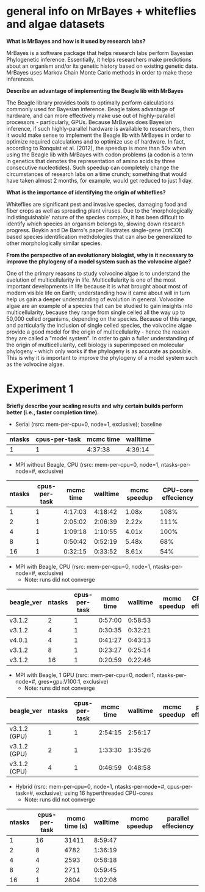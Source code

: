 # general info on MrBayes + whiteflies and algae datasets

**What is MrBayes and how is it used by research labs?**

MrBayes is a software package that helps research labs perform Bayesian Phylogenetic inference. Essentially, it helps researchers make predictions about an organism and/or its genetic history based on existing genetic data. MrBayes uses Markov Chain Monte Carlo methods in order to make these inferences.

**Describe an advantage of implementing the Beagle lib with MrBayes**

The Beagle library provides tools to optimally perform calculations commonly used for Bayesian inference. Beagle takes advantage of hardware, and can more effectively make use out of highly-parallel processors - particularly, GPUs. Because MrBayes does Bayesian inference, if such highly-parallel hardware is available to researchers, then it would make sense to implement the Beagle lib with MrBayes in order to optimize required calculations and to optimize use of hardware. In fact, according to Ronquist et al. (2012), the speedup is more than 50x when using the Beagle lib with MrBayes with codon problems (a codon is a term in genetics that denotes the representation of amino acids by three consecutive nucleotides). Such speedup can completely change the circumstances of research labs on a time crunch; something that would have taken almost 2 months, for example, would get reduced to just 1 day.

**What is the importance of identifying the origin of whiteflies?**

Whiteflies are significant pest and invasive species, damaging food and fiber crops as well as spreading plant viruses. Due to the 'morphologically indistinguishable' nature of the species complex, it has been dificult to identify which species an organism belongs to, slowing down research progress. Boykin and De Barro's paper illustrates single-gene (mtCOI) based species identification methdologies that can also be generalized to other morphologically similar species.

**From the perspective of an evolutionary biologist, why is it necessary to improve the phylogeny of a model system such as the volvocine algae?**

One of the primary reasons to study volvocine algae is to understand the evolution of multicellularity in life. Multicellularity is one of the most important developments in life because it is what brought about most of modern visible life on Earth; understanding how it came about will in turn help us gain a deeper understanding of evolution in general. Volvocine algae are an example of a species that can be studied to gain insights into multicellularity, because they range from single celled all the way up to 50,000 celled organisms, depending on the species. Because of this range, and particularly the inclusion of single celled species, the volvocine algae provide a good model for the origin of multicellularity - hence the reason they are called a "model system". In order to gain a fuller understanding of the origin of multicellularity, cell biology is superimposed on molecular phylogeny - which only works if the phylogeny is as accurate as possible. This is why it is important to improve the phylogeny of a model system such as the volvocine algae.

# Experiment 1
**Briefly describe your scaling results and why certain builds perform better (i.e., faster completion time).**
* Serial (rsrc: mem-per-cpu=0, node=1, exclusive); baseline

| ntasks | cpus-per-task | mcmc time | walltime |
| ------ | ------------- | --------- | -------- |
| 1      | 1             | 4:37:38   | 4:39:14  |

* MPI without Beagle, CPU (rsrc: mem-per-cpu=0, node=1, ntasks-per-node=#, exclusive)

| ntasks | cpus-per-task | mcmc time | walltime | mcmc speedup | CPU-core effeciency |
| ------ | ------------- | --------- | -------- | ------------ | ------------------- |
| 1      | 1             | 4:17:03   | 4:18:42  | 1.08x        | 108%                |
| 2      | 1             | 2:05:02   | 2:06:39  | 2.22x        | 111%                |
| 4      | 1             | 1:09:18   | 1:10:55  | 4.01x        | 100%                |
| 8      | 1             | 0:50:42   | 0:52:19  | 5.48x        | 68%                 |
| 16     | 1             | 0:32:15   | 0:33:52  | 8.61x        | 54%                 |

* MPI with Beagle, CPU (rsrc: mem-per-cpu=0, node=1, ntasks-per-node=#, exclusive)
  * Note: runs did not converge

| beagle_ver | ntasks | cpus-per-task | mcmc time | walltime | mcmc speedup | CPU-core effeciency |
| ---------- | ------ | ------------- | --------- | -------- | ------------ | ------------------- |
| v3.1.2     | 2      | 1             | 0:57:00   | 0:58:53  
| v3.1.2     | 4      | 1             | 0:30:35   | 0:32:21
| v4.0.1     | 4      | 1             | 0:41:27   | 0:43:13
| v3.1.2     | 8      | 1             | 0:23:27   | 0:25:14
| v3.1.2     | 16     | 1             | 0:20:59   | 0:22:46

* MPI with Beagle, 1 GPU (rsrc: mem-per-cpu=0, node=1, ntasks-per-node=#, gres=gpu:V100:1, exclusive)
  * Note: runs did not converge

|  beagle_ver  | ntasks | cpus-per-task | mcmc time | walltime | mcmc speedup | parallel effeciency |
| ------------ | ------ | ------------- | --------- | -------- | ------------ | ------------------- |
| v3.1.2 (GPU) | 1      | 1             | 2:54:15   | 2:56:17
| v3.1.2 (GPU) | 2      | 1             | 1:33:30   | 1:35:26  
| v3.1.2 (CPU) | 4      | 1             | 0:46:59   | 0:48:58

* Hybrid (rsrc: mem-per-cpu=0, node=1, ntasks-per-node=#, cpus-per-task=#, exclusive); using 16 hyperthreaded CPU-cores
  * Note: runs did not converge

| ntasks | cpus-per-task | mcmc time (s) | walltime | mcmc speedup | parallel effeciency |
| ------ | ------------- | ------------- | -------- | ------------ | ------------------- |
| 1      | 16            | 31411         | 8:59:47
| 2      | 8             | 4782          | 1:36:19
| 4      | 4             | 2593          | 0:58:18
| 8      | 2             | 2711          | 0:59:45
| 16     | 1             | 2804          | 1:02:08
